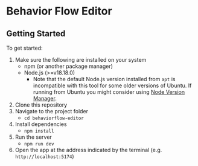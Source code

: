 # Behavior Flow Editor

## Getting Started
To get started:
1. Make sure the following are installed on your system
    - npm (or another package manager)
    - Node.js (>=v18.18.0)
        - Note that the default Node.js version installed from `apt` is incompatible with this tool for some older versions of Ubuntu. If running from Ubuntu you might consider using [Node Version Manager](https://github.com/nvm-sh/nvm).
2. Clone this repository
3. Navigate to the project folder
    - `cd behaviorflow-editor`
4. Install dependencies
    - `npm install`
5. Run the server
    - `npm run dev`
6. Open the app at the address indicated by the terminal (e.g. `http://localhost:5174`)